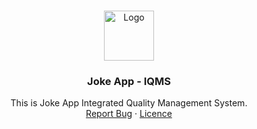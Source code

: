 <!-- PROJECT LOGO -->
<br />
<p align="center">
  <a href="https://www.hexon.systems">
    <img src="https://drive.google.com/uc?export=view&id=1VW_snZah4vCOCHqMzWhHDGlEyBPBAMf3" alt="Logo" width="80" height="80">
  </a>

<h3 align="center">Joke App - IQMS</h3>

  <p align="center">
    This is Joke App Integrated Quality Management System.
    <br />  
    <a href="https://github.com/KDVan/Joke-app/issues">Report Bug</a>
    ·
    <a href="https://github.com/KDVan/Joke-app/blob/main/LICENSE">Licence</a>
  </p>

